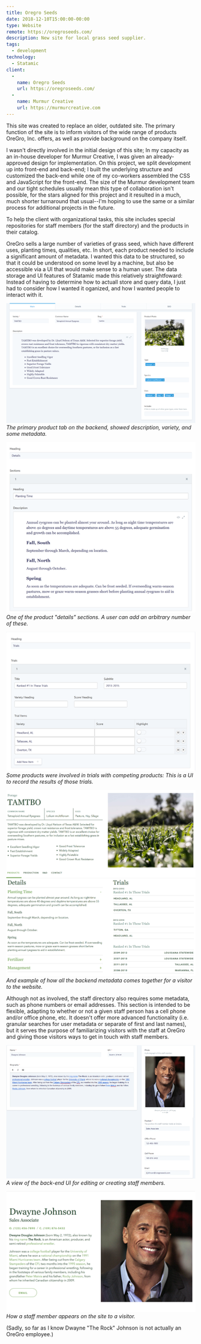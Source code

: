 ```yaml
---
title: Oregro Seeds
date: 2018-12-10T15:00:00-00:00
type: Website
remote: https://oregroseeds.com/
description: New site for local grass seed supplier.
tags:
  - development
technology:
  - Statamic
client:
  -
    name: Oregro Seeds
    url: https://oregroseeds.com/
  -
    name: Murmur Creative
    url: https://murmurcreative.com
---
```

This site was created to replace an older, outdated site. The primary function of the site is to inform visitors of the wide range of products OreGro, Inc. offers, as well as provide background on the company itself.

I wasn't directly involved in the initial design of this site; In my capacity as an in-house developer for Murmur Creative, I was given an already-approved design for implementation. On this project, we split development up into front-end and back-end; I built the underlying structure and customized the back-end while one of my co-workers assembled the CSS and JavaScript for the front-end. The size of the Murmur development team and our tight schedules usually mean this type of collaboration isn't possible, for the stars aligned for this project and it resulted in a much, much shorter turnaround that usual--I'm hoping to use the same or a similar process for additional projects in the future.

To help the client with organizational tasks, this site includes special repositories for staff members (for the staff directory) and the products in their catalog.

OreGro sells a large number of varieties of grass seed, which have different uses, planting times, qualities, etc. In short, each product needed to include a significant amount of metadata. I wanted this data to be structured, so that it could be understood on some level by a machine, but also be accessible via a UI that would make sense to a human user. The data storage and UI features of Statamic made this relatively straightfoward: Instead of having to determine how to actuall store and query data, I just had to consider how I wanted it oganized, and how I wanted people to interact with it.

![Product, back-end primary tab](images/oregroseeds.com/product.png)
_The primary product tab on the backend, showed description, variety, and some metadata._

![Product, back-end details tab](images/oregroseeds.com/product-details.png)
_One of the product "details" sections. A user can add an arbitrary number of these._

![Product, back-end trials tab](images/oregroseeds.com/product-trials.png)
_Some products were involved in trials with competing products: This is a UI to record the results of those trials._

![Product, front-end](images/oregroseeds.com/product-frontend.jpg)
_And example of how all the backend metadata comes together for a visitor to the website._

Although not as involved, the staff directory also requires some metadata, such as phone numbers or email addresses. This section is intended to be flexible, adapting to whether or not a given staff person has a cell phone and/or office phone, etc. It doesn't offer more advanced functionality (i.e. granular searches for user metadata or separate of first and last names), but it serves the purpose of familiarizing visitors with the staff at OreGro and giving those visitors ways to get in touch with staff members.


![Staff, back-end](images/oregroseeds.com/staff-backend.png)
_A view of the back-end UI for editing or creating staff members._

![Staff, front-end](images/oregroseeds.com/staff-frontend.jpg)
_How a staff member appears on the site to a visitor._

(Sadly, so far as I know Dwayne "The Rock" Johnson is not actually an OreGro employee.)
